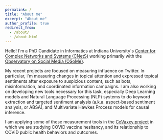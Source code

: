 ```yaml
---
permalink: /
title: "About me"
excerpt: "About me"
author_profile: true
redirect_from: 
  - /about/
  - /about.html
---
```


Hello! I'm a PhD Candidate in Informatics at Indiana University's [Center for Complex Networks and Systems (CNetS)](https://cnets.indiana.edu/phd/) working primarily with the [Observatory on Social Media (OSoMe)](https://osome.iuni.iu.edu/).

My recent projects are focused on measuring influence on Twitter. In particular, I'm measuring changes in topical attention and expressed topical sentiments after exposure to suspicious content, such as bots, misinformation, and coordinated information campaigns.  I am also working on developing new tools necessary for this task, especially Deep Learning models and Natural Language Processing (NLP) systems to do keyword extraction and targeted sentiment analysis (a.k.a. aspect-based sentiment analysis, or ABSA), and Multivariate Hawkes Process models for causal inference. 

I am applying some of these measurement tools in the [CoVaxxy project](https://osome.iu.edu/tools/covaxxy) in which we are studying COVID vaccine hesitancy, and its relationship to COVID public health behaviors and outcomes.
